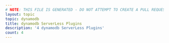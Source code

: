 ```yaml
---
# NOTE: THIS FILE IS GENERATED - DO NOT ATTEMPT TO CREATE A PULL REQUEST TO UPDATE THE DATA. 
layout: topic
topic: dynamodb
title: dynamodb ServerLess Plugins
description: '4 dynamodb ServerLess Plugins'
count: 4
---
```

